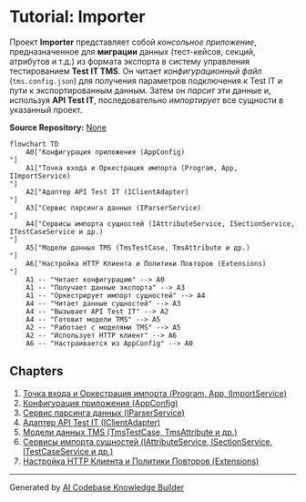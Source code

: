 # Tutorial: Importer

Проект **Importer** представляет собой *консольное приложение*, предназначенное для **миграции** данных (тест-кейсов, секций, атрибутов и т.д.) из формата экспорта в систему управления тестированием **Test IT TMS**.
Он читает *конфигурационный файл* (`tms.config.json`) для получения параметров подключения к Test IT и пути к экспортированным данным.
Затем он *парсит* эти данные и, используя **API Test IT**, последовательно *импортирует* все сущности в указанный проект.


**Source Repository:** [None](None)

```mermaid
flowchart TD
    A0["Конфигурация приложения (AppConfig)
"]
    A1["Точка входа и Оркестрация импорта (Program, App, IImportService)
"]
    A2["Адаптер API Test IT (IClientAdapter)
"]
    A3["Сервис парсинга данных (IParserService)
"]
    A4["Сервисы импорта сущностей (IAttributeService, ISectionService, ITestCaseService и др.)
"]
    A5["Модели данных TMS (TmsTestCase, TmsAttribute и др.)
"]
    A6["Настройка HTTP Клиента и Политики Повторов (Extensions)
"]
    A1 -- "Читает конфигурацию" --> A0
    A1 -- "Получает данные экспорта" --> A3
    A1 -- "Оркестрирует импорт сущностей" --> A4
    A4 -- "Читает данные сущностей" --> A3
    A4 -- "Вызывает API Test IT" --> A2
    A4 -- "Готовит модели TMS" --> A5
    A2 -- "Работает с моделями TMS" --> A5
    A2 -- "Использует HTTP клиент" --> A6
    A6 -- "Настраивается из AppConfig" --> A0
```

## Chapters

1. [Точка входа и Оркестрация импорта (Program, App, IImportService)
](01_точка_входа_и_оркестрация_импорта__program__app__iimportservice__.md)
2. [Конфигурация приложения (AppConfig)
](02_конфигурация_приложения__appconfig__.md)
3. [Сервис парсинга данных (IParserService)
](03_сервис_парсинга_данных__iparserservice__.md)
4. [Адаптер API Test IT (IClientAdapter)
](04_адаптер_api_test_it__iclientadapter__.md)
5. [Модели данных TMS (TmsTestCase, TmsAttribute и др.)
](05_модели_данных_tms__tmstestcase__tmsattribute_и_др___.md)
6. [Сервисы импорта сущностей (IAttributeService, ISectionService, ITestCaseService и др.)
](06_сервисы_импорта_сущностей__iattributeservice__isectionservice__itestcaseservice_и_др___.md)
7. [Настройка HTTP Клиента и Политики Повторов (Extensions)
](07_настройка_http_клиента_и_политики_повторов__extensions__.md)


---

Generated by [AI Codebase Knowledge Builder](https://github.com/The-Pocket/Tutorial-Codebase-Knowledge)
